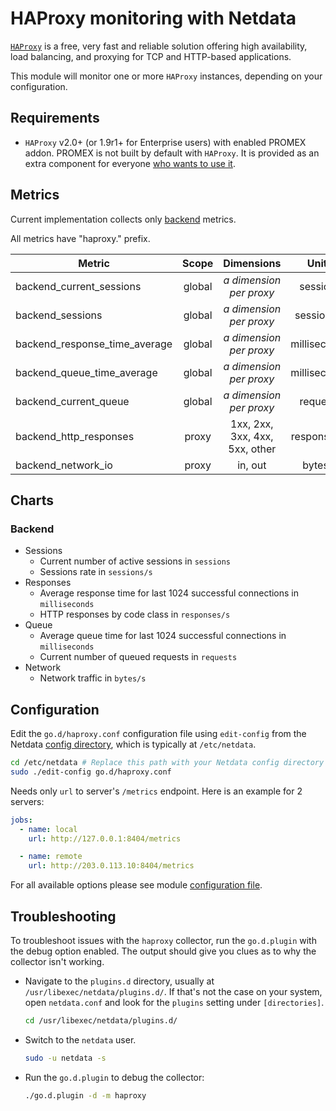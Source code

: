 <!--
title: "HAProxy monitoring with Netdata"
description: "Monitor the health and performance of HAProxy with zero configuration, per-second metric granularity, and interactive visualizations."
custom_edit_url: "https://github.com/netdata/go.d.plugin/edit/master/modules/haproxy/README.md"
sidebar_label: "haproxy-go.d.plugin (Recommended)"
learn_status: "Published"
learn_topic_type: "References"
learn_rel_path: "WebApps"
-->

# HAProxy monitoring with Netdata

[`HAProxy`](http://www.haproxy.org/) is a free, very fast and reliable solution offering high availability, load
balancing, and proxying for TCP and HTTP-based applications.

This module will monitor one or more `HAProxy` instances, depending on your configuration.

## Requirements

- `HAProxy` v2.0+ (or 1.9r1+ for Enterprise users) with enabled PROMEX addon. PROMEX is not built by default with
  `HAProxy`. It is provided as an extra component for
  everyone [who wants to use it](https://github.com/haproxy/haproxy/tree/master/addons/promex).

## Metrics

Current implementation collects
only [backend](https://www.haproxy.com/documentation/hapee/latest/configuration/config-sections/backend/) metrics.

All metrics have "haproxy." prefix.

| Metric                        | Scope  |           Dimensions           |    Units     |
|-------------------------------|:------:|:------------------------------:|:------------:|
| backend_current_sessions      | global |  <i>a dimension per proxy</i>  |   sessions   |
| backend_sessions              | global |  <i>a dimension per proxy</i>  |  sessions/s  |
| backend_response_time_average | global |  <i>a dimension per proxy</i>  | milliseconds |
| backend_queue_time_average    | global |  <i>a dimension per proxy</i>  | milliseconds |
| backend_current_queue         | global |  <i>a dimension per proxy</i>  |   requests   |
| backend_http_responses        | proxy  | 1xx, 2xx, 3xx, 4xx, 5xx, other | responses/s  |
| backend_network_io            | proxy  |            in, out             |   bytes/s    |

## Charts

### Backend

- Sessions
    - Current number of active sessions in `sessions`
    - Sessions rate in `sessions/s`
- Responses
    - Average response time for last 1024 successful connections in `milliseconds`
    - HTTP responses by code class in `responses/s`
- Queue
    - Average queue time for last 1024 successful connections in `milliseconds`
    - Current number of queued requests in `requests`
- Network
    - Network traffic in `bytes/s`

## Configuration

Edit the `go.d/haproxy.conf` configuration file using `edit-config` from the
Netdata [config directory](https://learn.netdata.cloud/docs/configure/nodes), which is typically at `/etc/netdata`.

```bash
cd /etc/netdata # Replace this path with your Netdata config directory
sudo ./edit-config go.d/haproxy.conf
```

Needs only `url` to server's `/metrics` endpoint. Here is an example for 2 servers:

```yaml
jobs:
  - name: local
    url: http://127.0.0.1:8404/metrics

  - name: remote
    url: http://203.0.113.10:8404/metrics
```

For all available options please see
module [configuration file](https://github.com/netdata/go.d.plugin/blob/master/config/go.d/haproxy.conf).

## Troubleshooting

To troubleshoot issues with the `haproxy` collector, run the `go.d.plugin` with the debug option enabled. The output
should give you clues as to why the collector isn't working.

- Navigate to the `plugins.d` directory, usually at `/usr/libexec/netdata/plugins.d/`. If that's not the case on
  your system, open `netdata.conf` and look for the `plugins` setting under `[directories]`.

  ```bash
  cd /usr/libexec/netdata/plugins.d/
  ```

- Switch to the `netdata` user.

  ```bash
  sudo -u netdata -s
  ```

- Run the `go.d.plugin` to debug the collector:

  ```bash
  ./go.d.plugin -d -m haproxy
  ```

